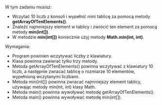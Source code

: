 W tym zadaniu musisz:

* Wczytać 10 liczb z konsoli i wypełnić nimi tablicę za pomocą metody **getArrayOfTenElements()**.
* Znaleźć najmniejszy element w tablicy i zwrócić ten element za pomocą metody **min(int[])**.
* W metodzie **min(int[])** koniecznie użyj metody **Math.min(int, int)**.

Wymagania:

- Program powinien wczytywać liczby z klawiatury.
- Klasa powinna zawierać tylko trzy metody.
- Metoda getArrayOfTenElements() powinna wczytywać z klawiatury 10 liczb, a następnie zwracać tablicę
  o rozmiarze 10 elementów, wypełnioną wczytanymi liczbami.
- Metoda min(int[]) powinna zwracać najmniejszy element tablicy, używając metody min(int, int) klasy Math.
- Metoda main() powinna wywoływać metodę getArrayOfTenElements().
- Metoda main() powinna wywoływać metodę min(int[]).
